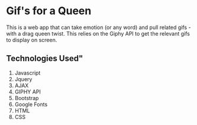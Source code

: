 # Gif's for a Queen

This is a web app that can take emotion (or any word) and pull related gifs - with a drag queen twist. This relies on the Giphy API to get the relevant gifs to display on screen.

## Technologies Used"

1. Javascript 
2. Jquery
3. AJAX
4. GIPHY API
5. Bootstrap
6. Google Fonts
7. HTML
8. CSS
